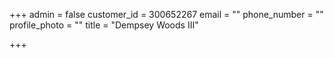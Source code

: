 +++
admin = false
customer_id = 300652267
email = ""
phone_number = ""
profile_photo = ""
title = "Dempsey Woods III"

+++

